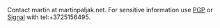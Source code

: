 Contact martin at martinpaljak.net. For sensitive information use [PGP](http://pgp.mit.edu/pks/lookup?op=vindex&search=0xB857FE05C31441A2) or [Signal](https://signal.org/download/) with tel:+3725156495.
